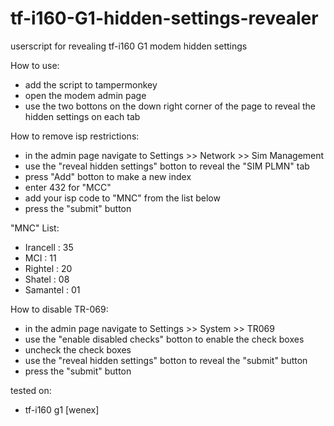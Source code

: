 # tf-i160-G1-hidden-settings-revealer
userscript for revealing tf-i160 G1 modem hidden settings

How to use:
- add the script to tampermonkey
- open the modem admin page
- use the two bottons on the down right corner of the page to reveal the hidden settings on each tab

How to remove isp restrictions:
- in the admin page navigate to Settings >> Network >> Sim Management
- use the "reveal hidden settings" botton to reveal the "SIM PLMN" tab
- press "Add" botton to make a new index
- enter 432 for "MCC" 
- add your isp code to "MNC" from the list below
- press the "submit" button

"MNC" List:
 - Irancell : 35
 - MCI : 11
 - Rightel : 20
 - Shatel : 08
 - Samantel : 01

How to disable TR-069:
- in the admin page navigate to Settings >> System >> TR069
- use the "enable disabled checks" botton to enable the check boxes
- uncheck the check boxes
- use the "reveal hidden settings" botton to reveal the "submit" button
- press the "submit" button

tested on:
- tf-i160 g1 [wenex]


